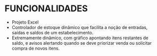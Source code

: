 # FUNCIONALIDADES #
- Projeto Excel 
- Controlador de estoque dinâmico que facilita a noção de entradas, saídas e saldos de um estabelecimento.
- Extremamente dinâmico, com gráfico apontando itens restantes de saldo, e avisos alertando quando se deve priorizar venda ou solicitar compra de novos itens.
